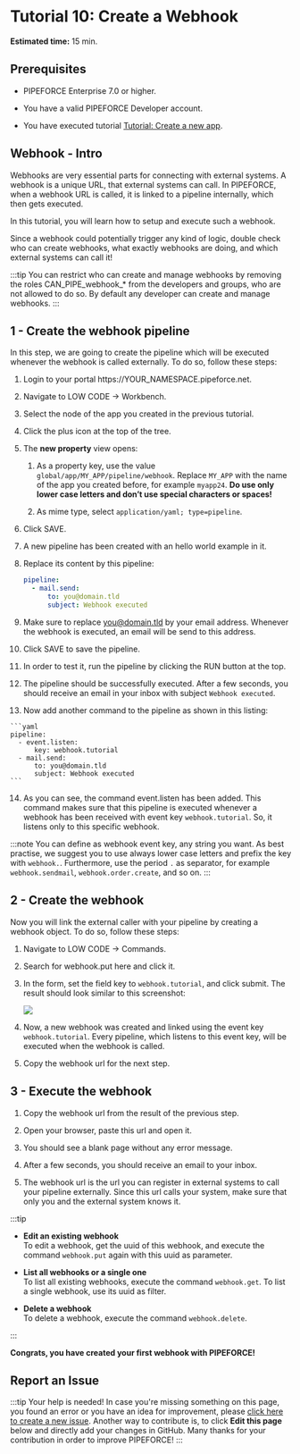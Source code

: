 # Tutorial 10: Create a Webhook

**Estimated time:** 15 min.

## Prerequisites

*   PIPEFORCE Enterprise 7.0 or higher.
    
*   You have a valid PIPEFORCE Developer account.
    
*   You have executed tutorial [Tutorial: Create a new app](../tutorials/create-app).
    

## Webhook - Intro

Webhooks are very essential parts for connecting with external systems. A webhook is a unique URL, that external systems can call. In PIPEFORCE, when a webhook URL is called, it is linked to a pipeline internally, which then gets executed.

In this tutorial, you will learn how to setup and execute such a webhook.

Since a webhook could potentially trigger any kind of logic, double check who can create webhooks, what exactly webhooks are doing, and which external systems can call it!  
  
:::tip 
You can restrict who can create and manage webhooks by removing the roles CAN\_PIPE\_webhook\_\* from the developers and groups, who are not allowed to do so. By default any developer can create and manage webhooks.
:::

## 1 - Create the webhook pipeline


In this step, we are going to create the pipeline which will be executed whenever the webhook is called externally. To do so, follow these steps:

1.  Login to your portal https://YOUR\_NAMESPACE.pipeforce.net.
    
2.  Navigate to LOW CODE → Workbench.
    
3.  Select the node of the app you created in the previous tutorial.
    
4.  Click the plus icon at the top of the tree.
    
5.  The **new property** view opens:
    
    1.  As a property key, use the value `global/app/MY_APP/pipeline/webhook`. Replace `MY_APP` with the name of the app you created before, for example `myapp24`. **Do use only lower case letters and don’t use special characters or spaces!**
        
    2.  As mime type, select `application/yaml; type=pipeline`.
        
6.  Click SAVE.
    
7.  A new pipeline has been created with an hello world example in it.
    
8.  Replace its content by this pipeline:
    
    ```yaml
    pipeline:
      - mail.send:
          to: you@domain.tld
          subject: Webhook executed
    ```
    
9.  Make sure to replace you@domain.tld by your email address. Whenever the webhook is executed, an email will be send to this address.
    
10.  Click SAVE to save the pipeline.
    
11.  In order to test it, run the pipeline by clicking the RUN button at the top.
    
12.  The pipeline should be successfully executed. After a few seconds, you should receive an email in your inbox with subject `Webhook executed`.
    
13.  Now add another command to the pipeline as shown in this listing:
    
    ```yaml
    pipeline:
      - event.listen:
          key: webhook.tutorial
      - mail.send:
          to: you@domain.tld
          subject: Webhook executed
    ```
    
14.  As you can see, the command event.listen has been added. This command makes sure that this pipeline is executed whenever a webhook has been received with event key `webhook.tutorial`. So, it listens only to this specific webhook.
    

:::note 
You can define as webhook event key, any string you want. As best practise, we suggest you to use always lower case letters and prefix the key with `webhook.`. Furthermore, use the period `.` as separator, for example `webhook.sendmail`, `webhook.order.create`, and so on.
:::

## 2 - Create the webhook

Now you will link the external caller with your pipeline by creating a webhook object. To do so, follow these steps:

1.  Navigate to LOW CODE → Commands.
    
2.  Search for webhook.put here and click it.
    
3.  In the form, set the field key to `webhook.tutorial`, and click submit. The result should look similar to this screenshot:  
    
    ![](../img/grafik-20210720-145538.png)
4.  Now, a new webhook was created and linked using the event key `webhook.tutorial`. Every pipeline, which listens to this event key, will be executed when the webhook is called.
    
5.  Copy the webhook url for the next step.
    

## 3 - Execute the webhook

1.  Copy the webhook url from the result of the previous step.
    
2.  Open your browser, paste this url and open it.
    
3.  You should see a blank page without any error message.
    
4.  After a few seconds, you should receive an email to your inbox.
    
5.  The webhook url is the url you can register in external systems to call your pipeline externally. Since this url calls your system, make sure that only you and the external system knows it.
    

:::tip

*   **Edit an existing webhook**  
    To edit a webhook, get the uuid of this webhook, and execute the command `webhook.put` again with this uuid as parameter.
    
*   **List all webhooks or a single one**  
    To list all existing webhooks, execute the command `webhook.get`. To list a single webhook, use its uuid as filter.
    
*   **Delete a webhook**  
    To delete a webhook, execute the command `webhook.delete`.

:::
    

**Congrats, you have created your first webhook with PIPEFORCE!**

## Report an Issue
:::tip Your help is needed!
In case you're missing something on this page, you found an error or you have an idea for improvement, please [click here to create a new issue](https://github.com/pipeforce/pipeforce.github.io/issues/new). Another way to contribute is, to click **Edit this page** below and directly add your changes in GitHub. Many thanks for your contribution in order to improve PIPEFORCE!
:::
